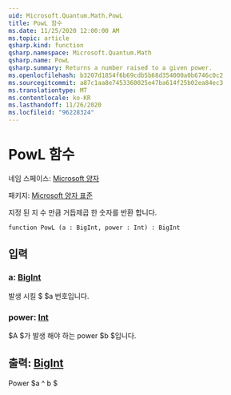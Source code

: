 ```yaml
---
uid: Microsoft.Quantum.Math.PowL
title: PowL 함수
ms.date: 11/25/2020 12:00:00 AM
ms.topic: article
qsharp.kind: function
qsharp.namespace: Microsoft.Quantum.Math
qsharp.name: PowL
qsharp.summary: Returns a number raised to a given power.
ms.openlocfilehash: b3207d1854f6b69cdb5b68d354000a0b6746c0c2
ms.sourcegitcommit: a87c1aa8e7453360025e47ba614f25b02ea84ec3
ms.translationtype: MT
ms.contentlocale: ko-KR
ms.lasthandoff: 11/26/2020
ms.locfileid: "96228324"
---
```

# <a name="powl-function"></a>PowL 함수

네임 스페이스: [Microsoft 양자](xref:Microsoft.Quantum.Math)

패키지: [Microsoft 양자 표준](https://nuget.org/packages/Microsoft.Quantum.Standard)


지정 된 지 수 만큼 거듭제곱 한 숫자를 반환 합니다.

```qsharp
function PowL (a : BigInt, power : Int) : BigInt
```


## <a name="input"></a>입력

### <a name="a--bigint"></a>a: [BigInt](xref:microsoft.quantum.lang-ref.bigint)

발생 시킬 $ $a 번호입니다.


### <a name="power--int"></a>power: [Int](xref:microsoft.quantum.lang-ref.int)

$A $가 발생 해야 하는 power $b $입니다.



## <a name="output--bigint"></a>출력: [BigInt](xref:microsoft.quantum.lang-ref.bigint)

Power $a ^ b $